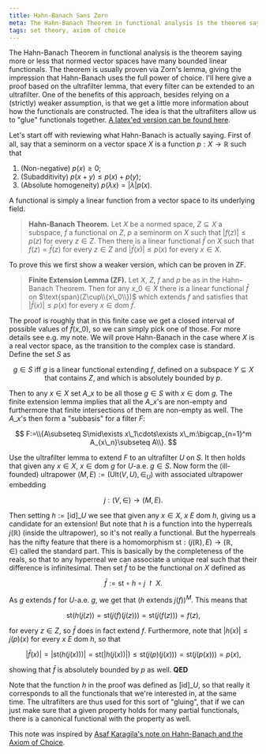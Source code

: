 ```yaml
---
title: Hahn-Banach Sans Zorn
meta: The Hahn-Banach Theorem in functional analysis is the theorem saying more or less that normed vector spaces have many bounded linear functionals. The theorem is usually proven via Zorn's lemma, giving the impression that Hahn-Banach uses the full power of choice. I'll here give a proof based on the ultrafilter lemma, that every filter can be extended to an ultrafilter. One of the benefits of this approach, besides relying on a (strictly) weaker assumption, is that we get a little more information about how the functionals are constructed. The idea is that the ultrafilters allow us to "glue" functionals together.
tags: set theory, axiom of choice
---
```


The Hahn-Banach Theorem in functional analysis is the theorem saying more or less that
normed vector spaces have many bounded linear functionals. The theorem is usually
proven via Zorn's lemma, giving the impression that Hahn-Banach uses the full power of
choice. I'll here give a proof based on the ultrafilter lemma, that every filter can be
extended to an ultrafilter. One of the benefits of this approach, besides relying on a
(strictly) weaker assumption, is that we get a little more information about how the
functionals are constructed. The idea is that the ultrafilters allow us to "glue"
functionals together. [A latex'ed version can be found
here](/hahn_banach_sans_zorn.pdf).

Let's start off with reviewing what Hahn-Banach is actually saying. First of all, say
that a seminorm on a vector space $X$ is a function $p:X\to\mathbb R$ such that

1. (Non-negative) $p(x)\geq 0$;
2. (Subadditivity) $p(x+y)\leq p(x)+p(y)$;
3. (Absolute homogeneity) $p(\lambda x)=|\lambda|p(x)$.

A functional is simply a linear function from a vector space to its underlying field.

> **Hahn-Banach Theorem.** Let $X$ be a normed space, $Z\subseteq X$ a subspace, $f$ a
> functional on $Z$, $p$ a seminorm on $X$ such that $|f(z)|\leq p(z)$ for every $z\in
> Z$. Then there is a linear functional $\bar f$ on $X$ such that $f(z)=\bar f(z)$ for
> every $z\in Z$ and $|\bar f(x)|\leq p(x)$ for every $x\in X$.

To prove this we first show a weaker version, which can be proven in ZF.

> **Finite Extension Lemma (ZF).** Let $X$, $Z$, $f$ and $p$ be as in the Hahn-Banach
> Theorem. Then for any $x\_0\in X$ there is a linear functional $\bar f$ on
> $\text{span}(Z\cup\\{x\_0\\})$ which extends $f$ and satisfies that $|\bar f(x)|\leq
> p(x)$ for every $x\in\text{dom }\bar f$.

The proof is roughly that in this finite case we get a closed interval of possible
values of $\bar f(x\_0)$, so we can simply pick one of those. For more details see e.g.
my note. We will prove Hahn-Banach in the case where $X$ is a real vector space, as the
transition to the complex case is standard. Define the set $S$ as

$$
g\in S\text{ iff }g\text{ is a linear functional extending }f\text{, defined on a
subspace }Y\subseteq X\text{ that contains }Z\text{, and which is absolutely bounded by
}p.
$$

Then to any $x\in X$ set $A\_x$ to be all those $g\in S$ with $x\in\text{dom }g$. The
finite extension lemma implies that all the $A\_x$'s are non-empty and furthermore that
finite intersections of them are non-empty as well. The $A\_x$'s then form a "subbasis"
for a filter $F$:

$$
F:=\\{A\subseteq S\mid\exists x\_1\cdots\exists x\_m:\bigcap_{n=1}^m A_{x\_n}\subseteq
A\\}.
$$

Use the ultrafilter lemma to extend $F$ to an ultrafilter $U$ on $S$. It then holds
that given any $x\in X$, $x\in\text{dom }g$ for $U$-a.e. $g\in S$. Now form the
(ill-founded) ultrapower $(M,E):=(\text{Ult}(V,U),\in_{U})$ with associated ultrapower
embedding

$$ j:(V,\in)\to(M,E). $$

Then setting $h:=[\text{id}]\_{U}$ we see that given any $x\in X$, $x\ E\ \text{dom }h$,
giving us a candidate for an extension! But note that $h$ is a function into the
hyperreals $j(\mathbb R)$ (inside the ultrapower), so it's not really a functional. But
the hyperreals has the nifty feature that there is a homomorphism $\text{st}:(j(\mathbb
R),E)\to(\mathbb R,\in)$ called the standard part. This is basically by the
completeness of the reals, so that to any hyperreal we can associate a unique real such
that their difference is infinitesimal. Then set $\bar f$ to be the functional on $X$
defined as

$$ \bar f:=\text{st}\circ h\circ j\upharpoonright X. $$

As $g$ extends $f$ for $U$-a.e. $g$, we get that $(h\text{ extends } j(f))^{M}$. This
means that

$$ \text{st}(h(j(z))=\text{st}(j(f)(j(z)))=\text{st}(j(f(z)))=f(z), $$

for every $z\in Z$, so $\bar f$ does in fact extend $f$. Furthermore, note that
$|h(x)|\leq j(p)(x)$ for every $x\ E\ \text{dom }h$, so that

$$
|\bar f(x)|=|\text{st}(h(j(x)))| =
\text{st}(|h(j(x))|)\leq\text{st}(j(p)(j(x)))=\text{st}(j(p(x)))=p(x),
$$

showing that $\bar f$ is absolutely bounded by $p$ as well. **QED**

Note that the function $h$ in the proof was defined as $[\text{id}]\_{U}$, so that
really it corresponds to all the functionals that we're interested in, at the same
time. The ultrafilters are thus used for this sort of "gluing", that if we can just
make sure that a given property holds for many partial functionals, there is a
canonical functional with the property as well.

This note was inspired by [Asaf Karagila's note on Hahn-Banach and the Axiom of
Choice](https://doi.org/10.48550/arXiv.2010.15632).

